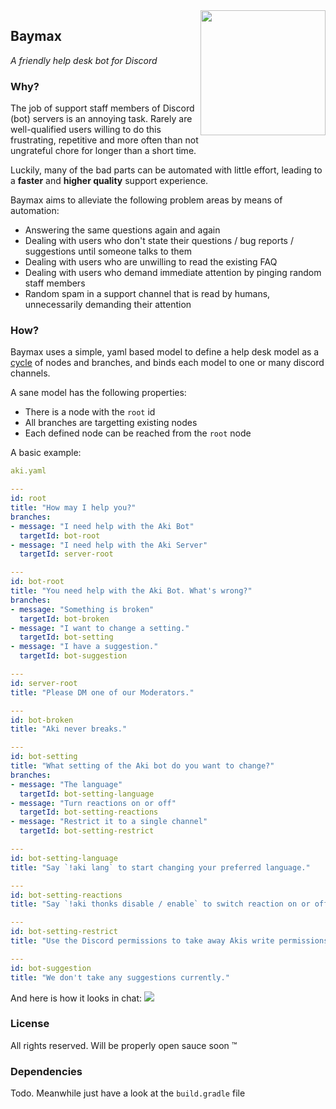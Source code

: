 <img align="right" src="https://i.imgur.com/JvpuEak.jpg" height="200" width="200">

## Baymax
_A friendly help desk bot for Discord_


### Why?
The job of support staff members of Discord (bot) servers is an annoying task.
Rarely are well-qualified users willing to do this frustrating, repetitive 
and more often than not ungrateful chore for longer than a short time.

Luckily, many of the bad parts can be automated with little effort,
leading to a **faster** and **higher quality** support experience.

Baymax aims to alleviate the following problem areas by means of automation:
- Answering the same questions again and again
- Dealing with users who don't state their questions / bug reports / suggestions until someone talks to them
- Dealing with users who are unwilling to read the existing FAQ
- Dealing with users who demand immediate attention by pinging random staff members
- Random spam in a support channel that is read by humans, unnecessarily demanding their attention 

### How?
Baymax uses a simple, yaml based model to define a help desk model as a 
[cycle](https://en.wikipedia.org/wiki/Cycle_(graph_theory)) of nodes and branches,
and binds each model to one or many discord channels.

A sane model has the following properties:
- There is a node with the `root` id
- All branches are targetting existing nodes
- Each defined node can be reached from the `root` node


A basic example:

```yaml
aki.yaml

---
id: root
title: "How may I help you?"
branches:
- message: "I need help with the Aki Bot"
  targetId: bot-root
- message: "I need help with the Aki Server"
  targetId: server-root

---
id: bot-root
title: "You need help with the Aki Bot. What's wrong?"
branches:
- message: "Something is broken"
  targetId: bot-broken
- message: "I want to change a setting."
  targetId: bot-setting
- message: "I have a suggestion."
  targetId: bot-suggestion

---
id: server-root
title: "Please DM one of our Moderators."

---
id: bot-broken
title: "Aki never breaks."

---
id: bot-setting
title: "What setting of the Aki bot do you want to change?"
branches:
- message: "The language"
  targetId: bot-setting-language
- message: "Turn reactions on or off"
  targetId: bot-setting-reactions
- message: "Restrict it to a single channel"
  targetId: bot-setting-restrict

---
id: bot-setting-language
title: "Say `!aki lang` to start changing your preferred language."

---
id: bot-setting-reactions
title: "Say `!aki thonks disable / enable` to switch reaction on or off."

---
id: bot-setting-restrict
title: "Use the Discord permissions to take away Akis write permissions for all the channels where it should not talk in."

---
id: bot-suggestion
title: "We don't take any suggestions currently."

```

And here is how it looks in chat:
![](https://ratelimits.are-la.me/aeb692.gif)

### License
All rights reserved.
Will be properly open sauce soon :tm:

### Dependencies
Todo. Meanwhile just have a look at the `build.gradle` file 
